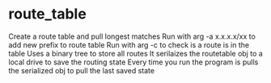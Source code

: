 # route_table
Create a route table and pull longest matches
Run with arg -a x.x.x.x/xx to add new prefix to route table
Run with arg -c to check is a route is in the table
Uses a binary tree to store all routes
It serilaizes the routetable obj to a local drive to save the routing state
Every time you run the program is pulls the serialized obj to pull the last saved state
